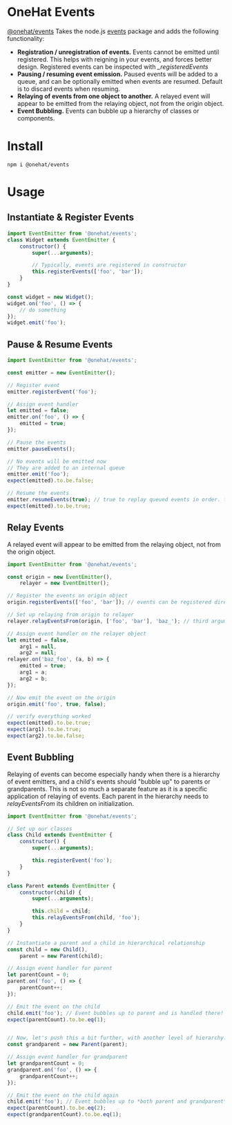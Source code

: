 # OneHat Events
[@onehat/events](https://www.npmjs.com/package/@onehat/events)
Takes the node.js [events](https://www.npmjs.com/package/events) package and adds the following functionality:
- **Registration / unregistration of events.** Events cannot be emitted until registered. This helps with reigning in your events, and forces better design. Registered events can be inspected with *_registeredEvents*
- **Pausing / resuming event emission.** Paused events will be added to a queue, and can be optionally emitted when events are resumed. Default is to discard events when resuming.
- **Relaying of events from one object to another.** A relayed event will appear to be emitted from the relaying object, not from the origin object.
- **Event Bubbling.** Events can bubble up a hierarchy of classes or components.

# Install
```
npm i @onehat/events
```

# Usage

## Instantiate & Register Events
```javascript
import EventEmitter from '@onehat/events';
class Widget extends EventEmitter {
	constructor() {
		super(...arguments);

		// Typically, events are registered in constructor
		this.registerEvents(['foo', 'bar']);
	}
}

const widget = new Widget();
widget.on('foo', () => {
	// do something
});
widget.emit('foo');
```


## Pause & Resume Events
```javascript
import EventEmitter from '@onehat/events';

const emitter = new EventEmitter();

// Register event
emitter.registerEvent('foo');

// Assign event handler
let emitted = false;
emitter.on('foo', () => {
	emitted = true;
});

// Pause the events
emitter.pauseEvents();

// No events will be emitted now
// They are added to an internal queue
emitter.emit('foo');
expect(emitted).to.be.false;

// Resume the events
emitter.resumeEvents(true); // true to replay queued events in order. false to discard queued events
expect(emitted).to.be.true;
```


## Relay Events
A relayed event will appear to be emitted from the relaying object, not from the origin object.

```javascript
import EventEmitter from '@onehat/events';

const origin = new EventEmitter(),
	relayer = new EventEmitter();

// Register the events on origin object
origin.registerEvents(['foo', 'bar']); // events can be registered directly on emitter object, rather than in a constructor

// Set up relaying from origin to relayer
relayer.relayEventsFrom(origin, ['foo', 'bar'], 'baz_'); // third argument allows optionally prepending event name with a prefix

// Assign event handler on the relayer object
let emitted = false,
	arg1 = null,
	arg2 = null;
relayer.on('baz_foo', (a, b) => {
	emitted = true;
	arg1 = a;
	arg2 = b;
});

// Now emit the event on the origin
origin.emit('foo', true, false);

// verify everything worked
expect(emitted).to.be.true;
expect(arg1).to.be.true;
expect(arg2).to.be.false;
```

## Event Bubbling
Relaying of events can become especially handy when there is a hierarchy of event emitters, and a child's events should "bubble up" to parents or grandparents. This is not so much a separate feature as it is a specific application of relaying of events. Each parent in the hierarchy needs to _relayEventsFrom_ its children on initialization.


```javascript
import EventEmitter from '@onehat/events';

// Set up our classes
class Child extends EventEmitter {
	constructor() {
		super(...arguments);

		this.registerEvent('foo');
	}
}

class Parent extends EventEmitter {
	constructor(child) {
		super(...arguments);

		this.child = child;
		this.relayEventsFrom(child, 'foo');
	}
}

// Instantiate a parent and a child in hierarchical relationship
const child = new Child(),
	parent = new Parent(child);

// Assign event handler for parent
let parentCount = 0;
parent.on('foo', () => {
	parentCount++;
});

// Emit the event on the child
child.emit('foo'); // Event bubbles up to parent and is handled there!
expect(parentCount).to.be.eq(1);


// Now, let's push this a bit further, with another level of hierarchy.
const grandparent = new Parent(parent);

// Assign event handler for grandparent
let grandparentCount = 0;
grandparent.on('foo', () => {
	grandparentCount++;
});

// Emit the event on the child again
child.emit('foo'); // Event bubbles up to *both parent and grandparent*
expect(parentCount).to.be.eq(2);
expect(grandparentCount).to.be.eq(1);

```